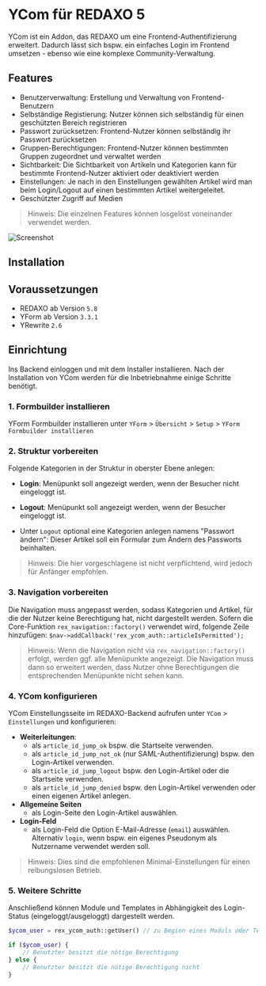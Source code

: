 # YCom für REDAXO 5

YCom ist ein Addon, das REDAXO um eine Frontend-Authentifizierung erweitert. Dadurch lässt sich bspw. ein einfaches Login im Frontend umsetzen - ebenso wie eine komplexe Community-Verwaltung.

## Features

* Benutzerverwaltung: Erstellung und Verwaltung von Frontend-Benutzern
* Selbständige Registierung: Nutzer können sich selbständig für einen geschützten Bereich registrieren
* Passwort zurücksetzen: Frontend-Nutzer können selbständig ihr Passwort zurücksetzen 
* Gruppen-Berechtigungen: Frontend-Nutzer können bestimmten Gruppen zugeordnet und verwaltet werden 
* Sichtbarkeit: Die Sichtbarkeit von Artikeln und Kategorien kann für bestimmte Frontend-Nutzer aktiviert oder deaktiviert werden
* Einstellungen: Je nach in den Einstellungen gewählten Artikel wird man beim Login/Logout auf einen bestimmten Artikel weitergeleitet.
* Geschützter Zugriff auf Medien

> Hinweis: Die einzelnen Features können losgelöst voneinander verwendet werden.

![Screenshot](https://raw.githubusercontent.com/yakamara/redaxo_ycom/assets/ycom_01.png)

## Installation

## Voraussetzungen

* REDAXO ab Version `5.8`
* YForm ab Version `3.3.1`
* YRewrite `2.6`

## Einrichtung

Ins Backend einloggen und mit dem Installer installieren. Nach der Installation von YCom werden für die Inbetriebnahme einige Schritte benötigt.

### 1. Formbuilder installieren

YForm Formbuilder installieren unter `YForm` > `Übersicht` > `Setup` > `YForm Formbuilder installieren`

### 2. Struktur vorbereiten

Folgende Kategorien in der Struktur in oberster Ebene anlegen:

* **Login**: Menüpunkt soll angezeigt werden, wenn der Besucher nicht eingeloggt ist.

* **Logout**: Menüpunkt soll angezeigt werden, wenn der Besucher eingeloggt ist.

* Unter `Logout` optional eine Kategorien anlegen namens "Passwort ändern": Dieser Artikel soll ein Formular zum Ändern des Passworts beinhalten.

> Hinweis: Die hier vorgeschlagene ist nicht verpflichtend, wird jedoch für Anfänger empfohlen.

### 3. Navigation vorbereiten

Die Navigation muss angepasst werden, sodass Kategorien und Artikel, für die der Nutzer keine Berechtigung hat, nicht dargestellt werden. Sofern die Core-Funktion `rex_navigation::factory()` verwendet wird, folgende Zeile hinzufügen: `$nav->addCallback('rex_ycom_auth::articleIsPermitted');`

> Hinweis: Wenn die Navigation nicht via `rex_navigation::factory()` 
erfolgt, werden ggf. alle Menüpunkte angezeigt. Die Navigation muss dann so erweitert werden, dass Nutzer ohne Berechtigungen die entsprechenden Menüpunkte nicht sehen kann.

### 4. YCom konfigurieren

YCom Einstellungsseite im REDAXO-Backend aufrufen unter `YCom` > `Einstellungen` und konfigurieren:

* **Weiterleitungen**: 
  * als `article_id_jump_ok` bspw. die Startseite verwenden. 
  * als `article_id_jump_not_ok` (nur SAML-Authentifizierung) bspw. den Login-Artikel verwenden. 
  * als `article_id_jump_logout` bspw. den Login-Artikel oder die Startseite verwenden. 
  * als `article_id_jump_denied` bspw. den Login-Artikel verwenden oder einen eigenen Artikel anlegen.
* **Allgemeine Seiten**
  * als Login-Seite den Login-Artikel auswählen.
* **Login-Feld**
  * als Login-Feld die Option E-Mail-Adresse (`email`) auswählen. Alternativ `login`, wenn bspw. ein eigenes Pseudonym als Nutzername verwendet werden soll. 

> Hinweis: Dies sind die empfohlenen Minimal-Einstellungen für einen reibungslosen Betrieb.

### 5. Weitere Schritte

Anschließend können Module und Templates in Abhängigkeit des Login-Status (eingeloggt/ausgeloggt) dargestellt werden. 

```php
$ycom_user = rex_ycom_auth::getUser() // zu Beginn eines Moduls oder Templates

if ($ycom_user) {
    // Benutzter besitzt die nötige Berechtigung
} else {
    // Benutzter besitzt die nötige Berechtigung nicht
}
```